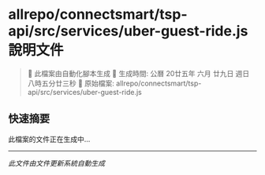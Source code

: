 # allrepo/connectsmart/tsp-api/src/services/uber-guest-ride.js 說明文件

> 🚧 此檔案由自動化腳本生成
> 📅 生成時間: 公曆 20廿五年 六月 廿九日 週日 八時五分廿三秒
> 📂 原始檔案: allrepo/connectsmart/tsp-api/src/services/uber-guest-ride.js

## 快速摘要
此檔案的文件正在生成中...

<!-- 實際使用時，這裡會是 Claude Code 生成的完整文件內容 -->

---
*此文件由文件更新系統自動生成*
